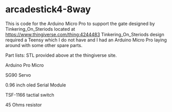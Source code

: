 # arcadestick4-8way
 
This is code for the Arduino Micro Pro to support the gate designed by Tinkering_On_Steriods located at https://www.thingiverse.com/thing:4244483
Tinkering_On_Steriods design required a Teensy which I do not have and I had an Arduino Micro Pro laying around with some other spare parts.


Part lists: 
STL provided above at the thingiverse site.

Arduino Pro Micro 

SG90 Servo

0.96 inch oled Serial Module

TSF-1166 tactial switch

45 Ohms resistor

